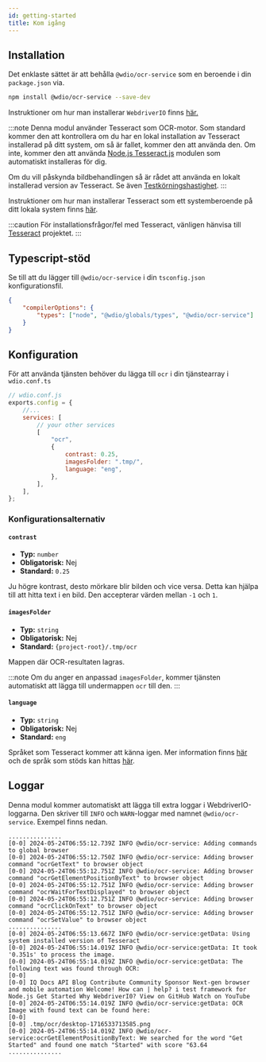 ```yaml
---
id: getting-started
title: Kom igång
---
```


## Installation

Det enklaste sättet är att behålla `@wdio/ocr-service` som en beroende i din `package.json` via.

```bash npm2yarn
npm install @wdio/ocr-service --save-dev
```

Instruktioner om hur man installerar `WebdriverIO` finns [här.](../gettingstarted)

:::note
Denna modul använder Tesseract som OCR-motor. Som standard kommer den att kontrollera om du har en lokal installation av Tesseract installerad på ditt system, om så är fallet, kommer den att använda den. Om inte, kommer den att använda [Node.js Tesseract.js](https://github.com/naptha/tesseract.js) modulen som automatiskt installeras för dig.

Om du vill påskynda bildbehandlingen så är rådet att använda en lokalt installerad version av Tesseract. Se även [Testkörningshastighet](./more-test-optimization#using-a-local-installation-of-tesseract).
:::

Instruktioner om hur man installerar Tesseract som ett systemberoende på ditt lokala system finns [här](https://tesseract-ocr.github.io/tessdoc/Installation.html).

:::caution
För installationsfrågor/fel med Tesseract, vänligen hänvisa till
[Tesseract](https://github.com/tesseract-ocr/tesseract) projektet.
:::

## Typescript-stöd

Se till att du lägger till `@wdio/ocr-service` i din `tsconfig.json` konfigurationsfil.

```json title="tsconfig.json"
{
    "compilerOptions": {
        "types": ["node", "@wdio/globals/types", "@wdio/ocr-service"]
    }
}
```

## Konfiguration

För att använda tjänsten behöver du lägga till `ocr` i din tjänstearray i `wdio.conf.ts`

```js
// wdio.conf.js
exports.config = {
    //...
    services: [
        // your other services
        [
            "ocr",
            {
                contrast: 0.25,
                imagesFolder: ".tmp/",
                language: "eng",
            },
        ],
    ],
};
```

### Konfigurationsalternativ

#### `contrast`

-   **Typ:** `number`
-   **Obligatorisk:** Nej
-   **Standard:** `0.25`

Ju högre kontrast, desto mörkare blir bilden och vice versa. Detta kan hjälpa till att hitta text i en bild. Den accepterar värden mellan `-1` och `1`.

#### `imagesFolder`

-   **Typ:** `string`
-   **Obligatorisk:** Nej
-   **Standard:** `{project-root}/.tmp/ocr`

Mappen där OCR-resultaten lagras.

:::note
Om du anger en anpassad `imagesFolder`, kommer tjänsten automatiskt att lägga till undermappen `ocr` till den.
:::

#### `language`

-   **Typ:** `string`
-   **Obligatorisk:** Nej
-   **Standard:** `eng`

Språket som Tesseract kommer att känna igen. Mer information finns [här](https://tesseract-ocr.github.io/tessdoc/Data-Files-in-different-versions) och de språk som stöds kan hittas [här](https://github.com/webdriverio/visual-testing/blob/main/packages/ocr-service/src/utils/constants.ts).

## Loggar

Denna modul kommer automatiskt att lägga till extra loggar i WebdriverIO-loggarna. Den skriver till `INFO` och `WARN`-loggar med namnet `@wdio/ocr-service`.
Exempel finns nedan.

```log
...............
[0-0] 2024-05-24T06:55:12.739Z INFO @wdio/ocr-service: Adding commands to global browser
[0-0] 2024-05-24T06:55:12.750Z INFO @wdio/ocr-service: Adding browser command "ocrGetText" to browser object
[0-0] 2024-05-24T06:55:12.751Z INFO @wdio/ocr-service: Adding browser command "ocrGetElementPositionByText" to browser object
[0-0] 2024-05-24T06:55:12.751Z INFO @wdio/ocr-service: Adding browser command "ocrWaitForTextDisplayed" to browser object
[0-0] 2024-05-24T06:55:12.751Z INFO @wdio/ocr-service: Adding browser command "ocrClickOnText" to browser object
[0-0] 2024-05-24T06:55:12.751Z INFO @wdio/ocr-service: Adding browser command "ocrSetValue" to browser object
...............
[0-0] 2024-05-24T06:55:13.667Z INFO @wdio/ocr-service:getData: Using system installed version of Tesseract
[0-0] 2024-05-24T06:55:14.019Z INFO @wdio/ocr-service:getData: It took '0.351s' to process the image.
[0-0] 2024-05-24T06:55:14.019Z INFO @wdio/ocr-service:getData: The following text was found through OCR:
[0-0]
[0-0] IQ Docs API Blog Contribute Community Sponsor Next-gen browser and mobile automation Welcome! How can | help? i test framework for Node.js Get Started Why WebdriverI0? View on GitHub Watch on YouTube
[0-0] 2024-05-24T06:55:14.019Z INFO @wdio/ocr-service:getData: OCR Image with found text can be found here:
[0-0]
[0-0] .tmp/ocr/desktop-1716533713585.png
[0-0] 2024-05-24T06:55:14.019Z INFO @wdio/ocr-service:ocrGetElementPositionByText: We searched for the word "Get Started" and found one match "Started" with score "63.64
...............
```